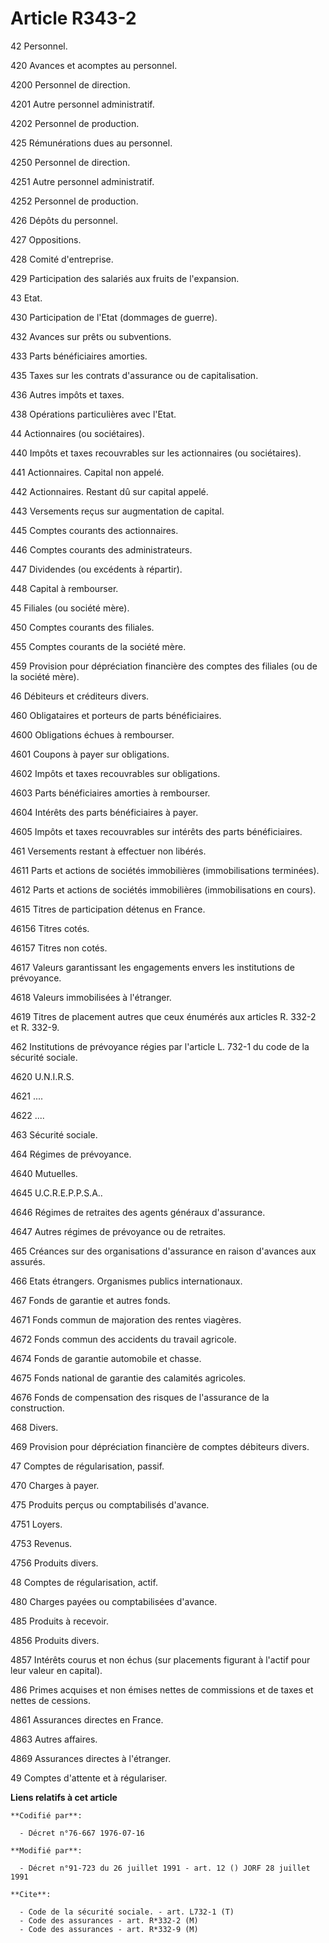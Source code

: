 # Article R343-2

42 Personnel.

420 Avances et acomptes au personnel.

4200 Personnel de direction.

4201 Autre personnel administratif.

4202 Personnel de production.

425 Rémunérations dues au personnel.

4250 Personnel de direction.

4251 Autre personnel administratif.

4252 Personnel de production.

426 Dépôts du personnel.

427 Oppositions.

428 Comité d'entreprise.

429 Participation des salariés aux fruits de l'expansion.

43 Etat.

430 Participation de l'Etat (dommages de guerre).

432 Avances sur prêts ou subventions.

433 Parts bénéficiaires amorties.

435 Taxes sur les contrats d'assurance ou de capitalisation.

436 Autres impôts et taxes.

438 Opérations particulières avec l'Etat.

44 Actionnaires (ou sociétaires).

440 Impôts et taxes recouvrables sur les actionnaires (ou sociétaires).

441 Actionnaires. Capital non appelé.

442 Actionnaires. Restant dû sur capital appelé.

443 Versements reçus sur augmentation de capital.

445 Comptes courants des actionnaires.

446 Comptes courants des administrateurs.

447 Dividendes (ou excédents à répartir).

448 Capital à rembourser.

45 Filiales (ou société mère).

450 Comptes courants des filiales.

455 Comptes courants de la société mère.

459 Provision pour dépréciation financière des comptes des filiales (ou de la société mère).

46 Débiteurs et créditeurs divers.

460 Obligataires et porteurs de parts bénéficiaires.

4600 Obligations échues à rembourser.

4601 Coupons à payer sur obligations.

4602 Impôts et taxes recouvrables sur obligations.

4603 Parts bénéficiaires amorties à rembourser.

4604 Intérêts des parts bénéficiaires à payer.

4605 Impôts et taxes recouvrables sur intérêts des parts bénéficiaires.

461 Versements restant à effectuer non libérés.

4611 Parts et actions de sociétés immobilières (immobilisations terminées).

4612 Parts et actions de sociétés immobilières (immobilisations en cours).

4615 Titres de participation détenus en France.

46156 Titres cotés.

46157 Titres non cotés.

4617 Valeurs garantissant les engagements envers les institutions de prévoyance.

4618 Valeurs immobilisées à l'étranger.

4619 Titres de placement autres que ceux énumérés aux articles R. 332-2 et R. 332-9.

462 Institutions de prévoyance régies par l'article L. 732-1 du code de la sécurité sociale.

4620 U.N.I.R.S.

4621 ....

4622 ....

463 Sécurité sociale.

464 Régimes de prévoyance.

4640 Mutuelles.

4645 U.C.R.E.P.P.S.A..

4646 Régimes de retraites des agents généraux d'assurance.

4647 Autres régimes de prévoyance ou de retraites.

465 Créances sur des organisations d'assurance en raison d'avances aux assurés.

466 Etats étrangers. Organismes publics internationaux.

467 Fonds de garantie et autres fonds.

4671 Fonds commun de majoration des rentes viagères.

4672 Fonds commun des accidents du travail agricole.

4674 Fonds de garantie automobile et chasse.

4675 Fonds national de garantie des calamités agricoles.

4676 Fonds de compensation des risques de l'assurance de la construction.

468 Divers.

469 Provision pour dépréciation financière de comptes débiteurs divers.

47 Comptes de régularisation, passif.

470 Charges à payer.

475 Produits perçus ou comptabilisés d'avance.

4751 Loyers.

4753 Revenus.

4756 Produits divers.

48 Comptes de régularisation, actif.

480 Charges payées ou comptabilisées d'avance.

485 Produits à recevoir.

4856 Produits divers.

4857 Intérêts courus et non échus (sur placements figurant à l'actif pour leur valeur en capital).

486 Primes acquises et non émises nettes de commissions et de taxes et nettes de cessions.

4861 Assurances directes en France.

4863 Autres affaires.

4869 Assurances directes à l'étranger.

49 Comptes d'attente et à régulariser.

**Liens relatifs à cet article**

	**Codifié par**:

	  - Décret n°76-667 1976-07-16

	**Modifié par**:

	  - Décret n°91-723 du 26 juillet 1991 - art. 12 () JORF 28 juillet 1991

	**Cite**:

	  - Code de la sécurité sociale. - art. L732-1 (T)
	  - Code des assurances - art. R*332-2 (M)
	  - Code des assurances - art. R*332-9 (M)

